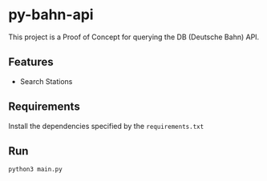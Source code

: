 # py-bahn-api
This project is a Proof of Concept for querying the DB (Deutsche Bahn) API.

## Features

* Search Stations

## Requirements

Install the dependencies specified by the `requirements.txt`

## Run

```shell
python3 main.py
```
